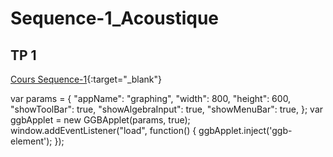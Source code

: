 # Sequence-1_Acoustique

## TP 1

[Cours Sequence-1](./2_Sciences_Seq1_TP1.pdf){:target="_blank"}


<meta name=viewport content="width=device-width,initial-scale=1">  
<meta charset="utf-8"/>

<script src="https://www.geogebra.org/apps/deployggb.js"></script>

<div id="ggb-element"></div>
  
 var params = {
            "appName": "graphing", 
            "width": 800, 
            "height": 600, 
            "showToolBar": true, 
            "showAlgebraInput": true, 
            "showMenuBar": true,
            };
    var ggbApplet = new GGBApplet(params, true);
    window.addEventListener("load", function() { 
        ggbApplet.inject('ggb-element');
    });
